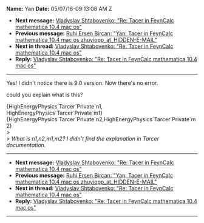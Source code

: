 **Name:** Yan
**Date:** 05/07/16-09:13:08 AM Z

  - **Next message:** [Vladyslav Shtabovenko: "Re: Tacer in FeynCalc
    mathematica 10.4 mac os"](1057.html)
  - **Previous message:** [Ruhi Ersen Bircan: "Yan: Tacer in FeynCalc
    mathematica 10.4 mac os zhuyiopp_at_HIDDEN-E-MAIL"](1055.html)
  - **Next in thread:** [Vladyslav Shtabovenko: "Re: Tacer in FeynCalc
    mathematica 10.4 mac os"](1057.html)
  - **Reply:** [Vladyslav Shtabovenko: "Re: Tacer in FeynCalc
    mathematica 10.4 mac os"](1057.html)

-----

Yes\! I didn't notice there is 9.0 version. Now there's no error.  

could you explain what is this?  

{HighEnergyPhysics\`Tarcer\`Private\`n1,
HighEnergyPhysics\`Tarcer\`Private\`m1}{HighEnergyPhysics\`Tarcer\`Private\`n2,HighEnergyPhysics\`Tarcer\`Private\`m2}  
*\>*  
*\> What is n1,n2,m1,m2? I didn’t find the explanation in Tarcer
documentation.*  

-----

  - **Next message:** [Vladyslav Shtabovenko: "Re: Tacer in FeynCalc
    mathematica 10.4 mac os"](1057.html)
  - **Previous message:** [Ruhi Ersen Bircan: "Yan: Tacer in FeynCalc
    mathematica 10.4 mac os zhuyiopp_at_HIDDEN-E-MAIL"](1055.html)
  - **Next in thread:** [Vladyslav Shtabovenko: "Re: Tacer in FeynCalc
    mathematica 10.4 mac os"](1057.html)
  - **Reply:** [Vladyslav Shtabovenko: "Re: Tacer in FeynCalc
    mathematica 10.4 mac os"](1057.html)

-----

